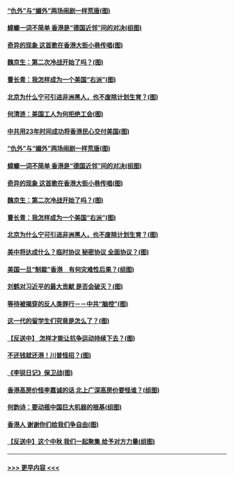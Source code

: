 #### [“仇外”与“媚外”两场闹剧一样荒唐(图)](../pages/p4/907689.md?t=09180411) 
#### [蟑螂一词不简单 香港是“德国近邻”间的对决(组图)](../pages/p4/907618.md?t=09180411) 
#### [奇异的现象 这首歌在香港大街小巷传唱(图)](../pages/p4/907583.md?t=09180411) 
#### [魏京生：第二次冷战开始了吗？(图)](../pages/p4/907581.md?t=09180411) 
#### [曹长青：我怎样成为一个美国“右派”(图)](../pages/p4/907580.md?t=09180411) 
#### [北京为什么宁可引进非洲黑人，也不废除计划生育？(图)](../pages/p4/907577.md?t=09180411) 
#### [何清涟：美国工人为何拒绝工会(图)](../pages/p4/907701.md?t=09180411) 
#### [中共用23年时间成功将香港民心交付美国(图)](../pages/p4/907698.md?t=09180411) 
#### [“仇外”与“媚外”两场闹剧一样荒唐(图)](../pages/p4/907689.md?t=09180411) 
#### [蟑螂一词不简单 香港是“德国近邻”间的对决(组图)](../pages/p4/907618.md?t=09180411) 
#### [奇异的现象 这首歌在香港大街小巷传唱(图)](../pages/p4/907583.md?t=09180411) 
#### [魏京生：第二次冷战开始了吗？(图)](../pages/p4/907581.md?t=09180411) 
#### [曹长青：我怎样成为一个美国“右派”(图)](../pages/p4/907580.md?t=09180411) 
#### [北京为什么宁可引进非洲黑人，也不废除计划生育？(图)](../pages/p4/907577.md?t=09180411) 
#### [美中将达成什么？临时协议 秘密协议 全面协议？(图)](../pages/p4/907576.md?t=09180411) 
#### [美国一旦“制裁”香港　有何灾难性后果？(组图)](../pages/p4/907575.md?t=09180411) 
#### [刘鹤对习近平的最大贡献 是否会破灭？(图)](../pages/p4/907509.md?t=09180411) 
#### [等待被揭穿的反人类罪行－－中共“脑控”(图)](../pages/p4/907167.md?t=09180411) 
#### [这一代的留学生们究竟是怎么了？(图)](../pages/p4/907473.md?t=09180411) 
#### [【反送中】 怎样才能让抗争运动持续下去？(图)](../pages/p4/907466.md?t=09180411) 
#### [不还钱就还港！川普怪招？(图)](../pages/p4/907474.md?t=09180411) 
#### [《李锐日记》保卫战(图)](../pages/p4/907465.md?t=09180411) 
#### [香港高房价怪李嘉诚的话 北上广深高房价要怪谁？(组图)](../pages/p4/907471.md?t=09180411) 
#### [何韵诗：要动摇中国巨大机器的根基(组图)](../pages/p4/907469.md?t=09180411) 
#### [香港人 谢谢你们给我们争自由(图)](../pages/p4/907402.md?t=09180411) 
#### [【反送中】这个中秋 我们一起聚集 给予对方力量(组图)](../pages/p4/907401.md?t=09180411) 

----
#### [ >>> 更早内容 <<< ](../indexes/p4-earlier.md)
